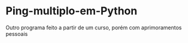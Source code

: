 # Ping-multiplo-em-Python
Outro programa feito a partir de um curso, porém com aprimoramentos pessoais
